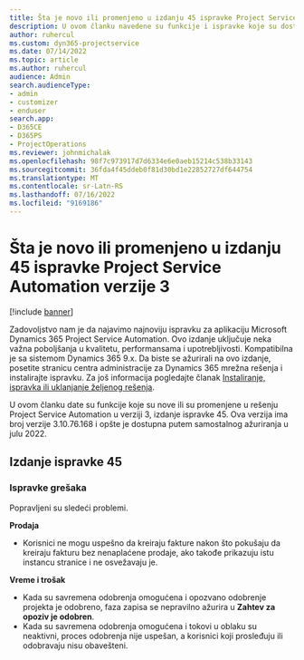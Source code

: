 ```yaml
---
title: Šta je novo ili promenjeno u izdanju 45 ispravke Project Service Automation verzije 3
description: U ovom članku navedene su funkcije i ispravke koje su dostupne u izdanju 45 ispravke usluge Microsoft Dynamics 365 Project Service Automation verzije 3.
author: ruhercul
ms.custom: dyn365-projectservice
ms.date: 07/14/2022
ms.topic: article
ms.author: ruhercul
audience: Admin
search.audienceType:
- admin
- customizer
- enduser
search.app:
- D365CE
- D365PS
- ProjectOperations
ms.reviewer: johnmichalak
ms.openlocfilehash: 98f7c973917d7d6334e6e0aeb15214c538b33143
ms.sourcegitcommit: 36fda4f45ddeb0f81d30bd1e22852727df644754
ms.translationtype: MT
ms.contentlocale: sr-Latn-RS
ms.lasthandoff: 07/16/2022
ms.locfileid: "9169186"
---
```

# <a name="whats-new-or-changed-in-project-service-automation-update-release-45-v3"></a>Šta je novo ili promenjeno u izdanju 45 ispravke Project Service Automation verzije 3

[!include [banner](../includes/psa-now-project-operations.md)]

Zadovoljstvo nam je da najavimo najnoviju ispravku za aplikaciju Microsoft Dynamics 365 Project Service Automation. Ovo izdanje uključuje neka važna poboljšanja u kvalitetu, performansama i upotrebljivosti. Kompatibilna je sa sistemom Dynamics 365 9.x. Da biste se ažurirali na ovo izdanje, posetite stranicu centra administracije za Dynamics 365 mrežna rešenja i instalirajte ispravku. Za još informacija pogledajte članak [Instaliranje, ispravka ili uklanjanje željenog rešenja](/power-platform/admin/install-remove-preferred-solution).

U ovom članku date su funkcije koje su nove ili su promenjene u rešenju Project Service Automation u verziji 3, izdanje ispravke 45. Ova verzija ima broj verzije 3.10.76.168 i opšte je dostupna putem samostalnog ažuriranja u julu 2022.

## <a name="update-release-45"></a>Izdanje ispravke 45

### <a name="bug-fixes"></a>Ispravke grešaka

Popravljeni su sledeći problemi.

**Prodaja**

- Korisnici ne mogu uspešno da kreiraju fakture nakon što pokušaju da kreiraju fakturu bez nenaplaćene prodaje, ako takođe prikazuju istu instancu stranice i ne osvežavaju je.

**Vreme i trošak**

- Kada su savremena odobrenja omogućena i opozvano odobrenje projekta je odobreno, faza zapisa se nepravilno ažurira u **Zahtev za opoziv je odobren**.
- Kada su savremena odobrenja omogućena i tokovi u oblaku su neaktivni, proces odobrenja nije uspešan, a korisnici koji prosleđuju ili odobravaju nisu obavešteni.
